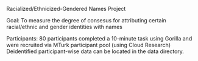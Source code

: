 Racialized/Ethnicized-Gendered Names Project 


Goal: To measure the degree of consesus for attributing certain racial/ethnic and gender identities with names

Participants: 80 participants completed a 10-minute task using Gorilla and were recruited via MTurk participant pool (using Cloud Research)
  Deidentified participant-wise data can be located in the data directory.
